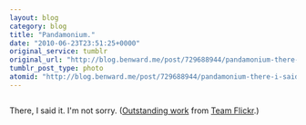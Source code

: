 ```yaml
---
layout: blog
category: blog
title: "Pandamonium."
date: "2010-06-23T23:51:25+0000"
original_service: tumblr
original_url: "http://blog.benward.me/post/729688944/pandamonium-there-i-said-it-im-not-sorry"
tumblr_post_type: photo
atomid: "http://blog.benward.me/post/729688944/pandamonium-there-i-said-it-im-not-sorry"
---
```

<figure class="photo">
  <img src="http://benward.me/res/tumblr/media/729688944/0.jpg" alt="">
</figure>

There, I said it. I'm not sorry. ([Outstanding work](http://www.flickr.com/photos/dgbalancesrocks/4682945597/in/faves-benward/) from [Team Flickr](http://www.flickr.com/about/#team).)